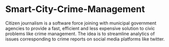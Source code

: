 # Smart-City-Crime-Management
Citizen journalism is a software force joining with municipal government agencies to provide a fast, efficient and less expensive solution to civic problems like crime management. The idea is to streamline analytics of issues corresponding to crime reports on social media platforms like twitter.
